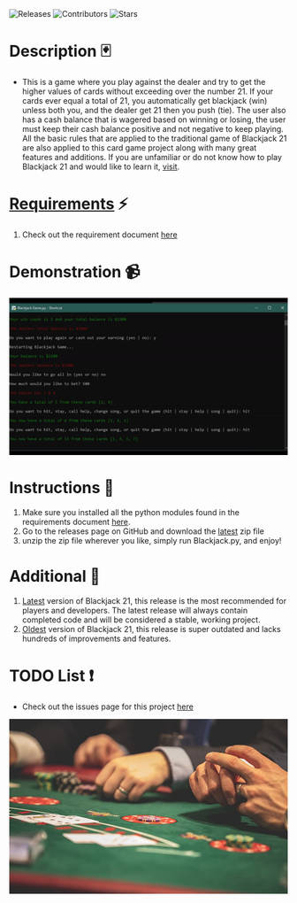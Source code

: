 <a style="text-decoration:none" href="https://github.com/JordanLeich/Blackjack-21/releases">
    <img src="https://img.shields.io/github/release/JordanLeich/Blackjack-21.svg?style=flat-square" alt="Releases" />
  </a>
<a style="text-decoration:none" href="https://github.com/JordanLeich/Blackjack-21/contributors/">
    <img src="https://img.shields.io/github/contributors/JordanLeich/Blackjack-21?style=flat-square" alt="Contributors" />
  </a>
  <a style="text-decoration:none" href="https://github.com/JordanLeich/Blackjack-21/stargazers">
    <img src="https://img.shields.io/github/stars/JordanLeich/Blackjack-21.svg?style=flat-square" alt="Stars" />
  </a>

# Description 🃏
- This is a game where you play against the dealer and try to get the higher values of cards without exceeding over the number 21. If your cards ever equal a total of 21, you automatically get blackjack (win) unless both you, and the dealer get 21 then you push (tie). The user also has a cash balance that is wagered based on winning or losing, the user must keep their cash balance positive and not negative to keep playing. All the basic rules that are applied to the traditional game of Blackjack 21 are also applied to this card game project along with many great features and additions. If you are unfamiliar or do not know how to play Blackjack 21 and would like to learn it, [visit](https://youtu.be/eyoh-Ku9TCI).

# [Requirements](https://github.com/JordanLeich/Blackjack-21/blob/master/Requirements.txt) ⚡
1. Check out the requirement document [here](https://github.com/JordanLeich/Blackjack-21/blob/master/requirements.txt)

# Demonstration 📹
![BlackJack](images/demo.gif "BlackJack 21")

# Instructions 🎲
1. Make sure you installed all the python modules found in the requirements document [here](https://github.com/JordanLeich/Blackjack-21/blob/master/requirements.txt).
2. Go to the releases page on GitHub and download the [latest](https://github.com/JordanLeich/Blackjack-21/releases) zip file
3. unzip the zip file wherever you like, simply run Blackjack.py, and enjoy!

# Additional 📓
1. [Latest](https://github.com/JordanLeich/Blackjack-21/releases) version of Blackjack 21, this release is the most recommended for players and developers. The latest release will always contain completed code and will be considered a stable, working project.
2. [Oldest](https://github.com/JordanLeich/Blackjack-21/releases/tag/v5.0) version of Blackjack 21, this release is super outdated and lacks hundreds of improvements and features.

# TODO List ❗
- Check out the issues page for this project [here](https://github.com/JordanLeich/Blackjack-21/issues/3)

![BlackJack](images/blackjack.jpg "BlackJack 21")
